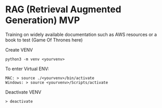 # RAG (Retrieval Augmented Generation) MVP

Training on widely available documentation such as AWS resources or a book to test (Game Of Thrones here)

Create VENV
```
python3 -m venv <yourvenv>
```

To enter Virtual ENV: 
```
MAC: > source ./<yourvenv>/bin/activate  
Windows: > source <yourvenv>/Scripts/activate
```

Deactivate VENV
```
> deactivate
```